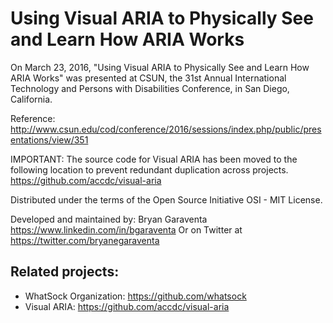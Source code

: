 Using Visual ARIA to Physically See and Learn How ARIA Works
===

On March 23, 2016, "Using Visual ARIA to Physically See and Learn How ARIA Works" was presented at CSUN, the 31st Annual International Technology and Persons with Disabilities Conference, in San Diego, California.

Reference: http://www.csun.edu/cod/conference/2016/sessions/index.php/public/presentations/view/351

IMPORTANT: The source code for Visual ARIA has been moved to the following location to prevent redundant duplication across projects.
https://github.com/accdc/visual-aria

Distributed under the terms of the Open Source Initiative OSI - MIT License.

Developed and maintained by: Bryan Garaventa https://www.linkedin.com/in/bgaraventa
Or on Twitter at https://twitter.com/bryanegaraventa

Related projects:
-----

* WhatSock Organization: https://github.com/whatsock
* Visual ARIA: https://github.com/accdc/visual-aria
